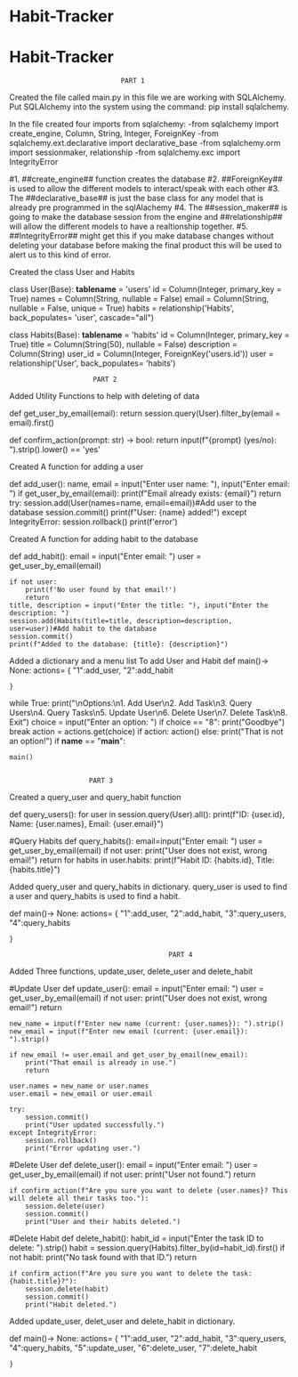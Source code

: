 # Habit-Tracker

# Habit-Tracker
                                PART 1
Created the file called main.py
in this file we are working with SQLAlchemy.
Put SQLAlchemy into the system using the command: pip install sqlalchemy.

In the file created four imports from sqlalchemy: 
-from sqlalchemy import create_engine, Column, String, Integer, ForeignKey
-from sqlalchemy.ext.declarative import declarative_base
-from sqlalchemy.orm import sessionmaker, relationship
-from sqlalchemy.exc import IntegrityError

#1. ##create_engine## function creates the database
#2. ##ForeignKey## is used to allow the different models to interact/speak with each other
#3. The ##declarative_base## is just the base class for any model that is already pre programmed in the sqlAlachemy
#4. The ##session_maker## is going to make the database session from the engine and ##relationship## will allow the different models to have a realtionship together.
#5. ##IntegrityError## might get this if you make database changes without deleting your database before making the final product this will be used to alert us to this kind of error.

Created the class User and Habits

class User(Base):
    __tablename__ = 'users'
    id = Column(Integer, primary_key = True)
    names = Column(String, nullable = False)
    email = Column(String, nullable = False, unique = True) 
    habits = relationship('Habits', back_populates= 'user', cascade="all")

class Habits(Base):
    __tablename__ = 'habits'
    id = Column(Integer, primary_key = True)
    title = Column(String(50), nullable = False)
    description = Column(String)
    user_id = Column(Integer, ForeignKey('users.id'))
    user = relationship('User', back_populates= 'habits')

                         PART 2

Added Utility Functions to help with deleting of data

def get_user_by_email(email):
    return session.query(User).filter_by(email = email).first()

def confirm_action(prompt: str) -> bool:
    return input(f"{prompt} (yes/no): ").strip().lower() == 'yes'

Created A function for adding a user

def add_user():
    name, email = input("Enter user name: "), input("Enter email: ")
    if get_user_by_email(email):
        print(f"Email already exists: {email}")
        return
    try:
        session.add(User(names=name, email=email))#Add user to the database
        session.commit()
        print(f"User: {name} added!")
    except IntegrityError:
        session.rollback()
        print(f'error')

Created A function for adding habit to the database

def add_habit():
    email = input("Enter email: ")
    user = get_user_by_email(email)

    if not user:
        print(f'No user found by that email!')
        return
    title, description = input("Enter the title: "), input("Enter the description: ")
    session.add(Habits(title=title, description=description, user=user))#Add habit to the database
    session.commit()
    print(f"Added to the database: {title}: {description}")

Added a dictionary and a menu list To add User and Habit
def main()-> None:
    actions= {
        "1":add_user,
        "2":add_habit
        
    }

while True:
        print("\nOptions:\n1. Add User\n2. Add Task\n3. Query Users\n4. Query Tasks\n5. Update User\n6. Delete User\n7. Delete Task\n8. Exit")
        choice = input("Enter an option: ")
        if choice == "8":
            print("Goodbye")
            break
        action = actions.get(choice)
        if action:
            action()
        else:
            print("That is not an option!")
if __name__ == "__main__":

    main()


                        PART 3

Created a query_user and query_habit function

def query_users():
    for user in session.query(User).all():
        print(f"ID: {user.id}, Name: {user.names}, Email: {user.email}")

#Query Habits
def query_habits():
    email=input("Enter email: ")
    user = get_user_by_email(email)
    if not user:
        print("User does not exist, wrong email!")
        return
    for habits in user.habits:
        print(f"Habit ID: {habits.id}, Title: {habits.title}")

Added query_user and query_habits in dictionary. query_user is used to find a user and query_habits is used to find a habit.

def main()-> None:
    actions= {
        "1":add_user,
        "2":add_habit,
        "3":query_users,
        "4":query_habits
        
    }

                                            PART 4

Added Three functions, update_user, delete_user and delete_habit

#Update User
def update_user():
    email = input("Enter email: ")
    user = get_user_by_email(email)
    if not user:
        print("User does not exist, wrong email!")
        return

    new_name = input(f"Enter new name (current: {user.names}): ").strip()
    new_email = input(f"Enter new email (current: {user.email}): ").strip()

    if new_email != user.email and get_user_by_email(new_email):
        print("That email is already in use.")
        return

    user.names = new_name or user.names
    user.email = new_email or user.email

    try:
        session.commit()
        print("User updated successfully.")
    except IntegrityError:
        session.rollback()
        print("Error updating user.")


#Delete User
def delete_user():
    email = input("Enter email: ")
    user = get_user_by_email(email)
    if not user:
        print("User not found.")
        return

    if confirm_action(f"Are you sure you want to delete {user.names}? This will delete all their tasks too."):
        session.delete(user)
        session.commit()
        print("User and their habits deleted.")

#Delete Habit
def delete_habit():
    habit_id = input("Enter the task ID to delete: ").strip()
    habit = session.query(Habits).filter_by(id=habit_id).first()
    if not habit:
        print("No task found with that ID.")
        return

    if confirm_action(f"Are you sure you want to delete the task: {habit.title}?"):
        session.delete(habit)
        session.commit()
        print("Habit deleted.")

Added update_user, delet_user and delete_habit in dictionary.

def main()-> None:
    actions= {
        "1":add_user,
        "2":add_habit,
        "3":query_users,
        "4":query_habits,
        "5":update_user,
        "6":delete_user,
        "7":delete_habit
        
    }

